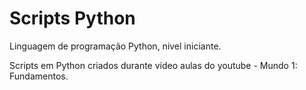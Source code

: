 # Scripts Python
Linguagem de programação Python, nivel iniciante.

Scripts em Python criados durante vídeo aulas do youtube - Mundo 1: Fundamentos.